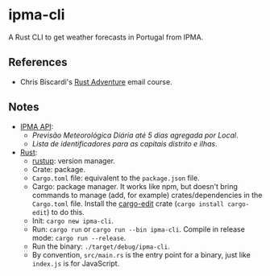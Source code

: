 # ipma-cli

A Rust CLI to get weather forecasts in Portugal from IPMA.

## References

- Chris Biscardi's [Rust Adventure](https://www.rustadventure.dev/) email course.

## Notes

- [IPMA API](http://api.ipma.pt/):
  - _Previsão Meteorológica Diária até 5 dias agregada por Local_.
  - _Lista de identificadores para as capitais distrito e ilhas_.
- [Rust](https://www.rust-lang.org/):
  - [rustup](https://rustup.rs/): version manager.
  - Crate: package.
  - `Cargo.toml` file: equivalent to the `package.json` file.
  - Cargo: package manager. It works like npm, but doesn't bring commands to manage (add, for example) crates/dependencies in the `Cargo.toml` file. Install the [cargo-edit](https://crates.io/crates/cargo-edit) crate (`cargo install cargo-edit`) to do this.
  - Init: `cargo new ipma-cli`.
  - Run: `cargo run` or `cargo run --bin ipma-cli`. Compile in release mode: `cargo run --release`.
  - Run the binary: `./target/debug/ipma-cli`.
  - By convention, `src/main.rs` is the entry point for a binary, just like `index.js` is for JavaScript.

